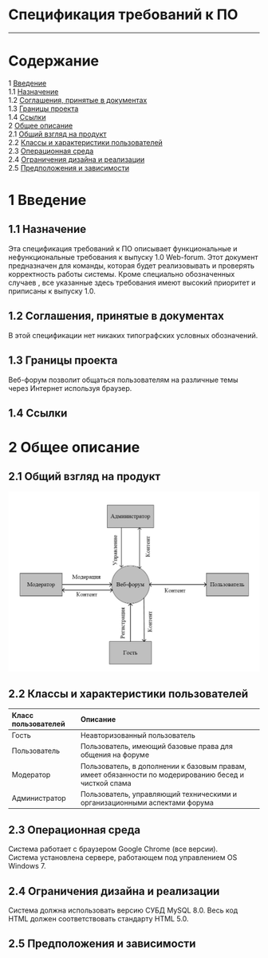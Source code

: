 # Спецификация требований к ПО
---

# Содержание
1 [Введение](#intro)  
1.1 [Назначение](#appointment)  
1.2 [Соглашения, принятые в документах](#definitions_acronyms_and_abbreviations)    
1.3 [Границы проекта](#project_boundary)   
1.4 [Ссылки](#references)  
2 [Общее описание](#overall_view)  
2.1 [Общий взгляд на продукт](#overall_view_on_product)  
2.2 [Классы и характеристики пользователей](#users)   
2.3 [Операционная среда](#os)   
2.4 [Ограничения дизайна и реализации](#design_constraints)   
2.5 [Предположения и зависимости](#assumptions_and_dependencies)    

<a name="intro"/>

# 1 Введение

<a name="appointment"/>

## 1.1 Назначение
Эта спецификация требований к ПО описывает функциональные и нефункциональные требования к выпуску 1.0 Web-forum. Этот
документ предназначен для команды, которая будет реализовывать и проверять корректность работы системы. Кроме специально обозначенных случаев
, все указанные здесь требования имеют высокий приоритет и приписаны к выпуску 1.0.

<a name="definitions_acronyms_and_abbreviations"/>

## 1.2 Соглашения, принятые в документах
В этой спецификации нет никаких типографских условных обозначений.

<a name="project_boundary"/>

## 1.3 Границы проекта
Веб-форум позволит общаться пользователям на различные темы через Интернет используя браузер.

<a name="references"/>

## 1.4 Ссылки

<a name="overall_view"/>

# 2 Общее описание

<a name="overall_view_on_product"/>

## 2.1 Общий взгляд на продукт
![Контекстная диаграмма](https://github.com/andreyscherbin/TRTPO-Project/blob/main/Images/System%20Design/ContextDiagramm.PNG)

<a name="users"/>

## 2.2 Классы и характеристики пользователей 

| Класс пользователей | Описание |
|:---|:---|
| Гость | Неавторизованный пользователь |
| Пользователь | Пользователь, имеющий базовые права для общения на форуме |
| Модератор | Пользователь, в дополнении к базовым правам, имеет обязанности по модерированию бесед и чисткой спама |
| Администратор | Пользователь, управляющий техническими и организационными аспектами форума |

<a name="os"/>

## 2.3 Операционная среда

Система работает с браузером Google Chrome (все версии).   
Система установлена сервере, работающем под управлением OS Windows 7.

<a name="design_constraints"/>

## 2.4 Ограничения дизайна и реализации

Система должна использовать версию СУБД MySQL 8.0.
Весь код HTML должен соответствовать стандарту HTML 5.0.

<a name="assumptions_and_dependencies"/>

## 2.5 Предположения и зависимости

